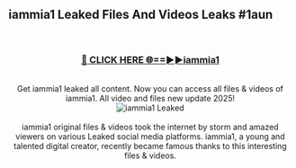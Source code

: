 ## iammia1 Leaked Files And Videos Leaks #1aun
<br>
<div align="center">
<h3><a href="https://watchclip.my.id/iammia1" rel="nofollow">🔴 CLICK HERE 🌐==►►iammia1</a></h3>
<br>
Get iammia1 leaked all content. Now you can access all files & videos of iammia1. All video and files new update 2025!
<br>
<a href="https://watchclip.my.id/iammia1" rel="nofollow" data-target="animated-image.originalLink"><img src="https://i.ibb.co.com/WyWwxjT/player-gif2.gif" alt="iammia1 Leaked" style="max-width: 100%; display: inline-block;" data-target="animated-image.originalImage"></a>
<br><br>
iammia1 original files & videos took the internet by storm and amazed viewers on various Leaked social media platforms. iammia1, a young and talented digital creator, recently became famous thanks to this interesting files & videos.
</div>
<br>